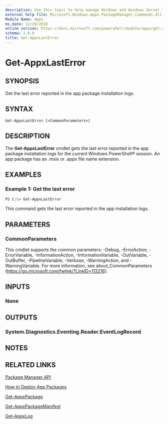 ```yaml
---
description: Use this topic to help manage Windows and Windows Server technologies with Windows PowerShell.
external help file: Microsoft.Windows.Appx.PackageManager.Commands.dll-help.xml
Module Name: Appx
ms.date: 12/20/2016
online version: https://docs.microsoft.com/powershell/module/appx/get-appxlasterror?view=windowsserver2016-ps&wt.mc_id=ps-gethelp
schema: 2.0.0
title: Get-AppxLastError
---
```


# Get-AppxLastError

## SYNOPSIS
Get the last error reported in the app package installation logs.

## SYNTAX

```
Get-AppxLastError [<CommonParameters>]
```

## DESCRIPTION
The **Get-AppxLastError** cmdlet gets the last error reported in the app package installation logs for the current Windows PowerShell® session.
An app package has an .msix or .appx file name extension.

## EXAMPLES

### Example 1: Get the last error
```
PS C:\> Get-AppxLastError
```

This command gets the last error reported in the app installation logs.

## PARAMETERS

### CommonParameters
This cmdlet supports the common parameters: -Debug, -ErrorAction, -ErrorVariable, -InformationAction, -InformationVariable, -OutVariable, -OutBuffer, -PipelineVariable, -Verbose, -WarningAction, and -WarningVariable. For more information, see about_CommonParameters (https://go.microsoft.com/fwlink/?LinkID=113216).

## INPUTS

### None

## OUTPUTS

### System.Diagnostics.Eventing.Reader.EventLogRecord

## NOTES

## RELATED LINKS

[Package Manager API](https://go.microsoft.com/fwlink/?LinkId=245447)

[How to Deploy App Packages](https://go.microsoft.com/fwlink/?LinkID=231020)

[Get-AppxPackage](./Get-AppxPackage.md)

[Get-AppxPackageManifest](./Get-AppxPackageManifest.md)

[Get-AppxLog](./Get-AppxLog.md)

